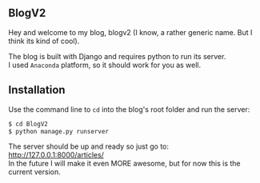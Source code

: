 BlogV2
------
Hey and welcome to my blog, blogv2 (I know, a rather generic name. But I think its kind of cool).

The blog is built with Django and requires python to run its server.  
I used `Anaconda` platform, so it should work for you as well.

## Installation
Use the command line to `cd` into the blog's root folder and run the server:
```sh
$ cd BlogV2
$ python manage.py runserver
```

The server should be up and ready so just go to: http://127.0.0.1:8000/articles/  
In the future I will make it even MORE awesome, but for now this is the current version.
